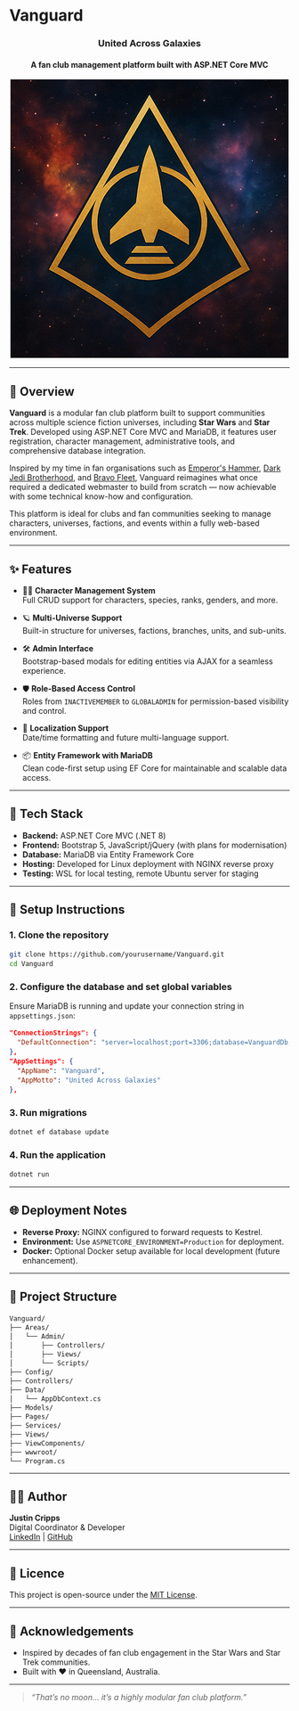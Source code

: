 # Vanguard

<h3 style="text-align:center;">United Across Galaxies</h3>
<h4 style="text-align:center;">A fan club management platform built with ASP.NET Core MVC</h4>

<p align="center">
  <img width="500" height="500" src="https://raw.githubusercontent.com/JayEeSea/Vanguard/refs/heads/main/src/Vanguard.Web/wwwroot/images/logo.jpg">
</p>

---

## 🚀 Overview

**Vanguard** is a modular fan club platform built to support communities across multiple science fiction universes, including **Star Wars** and **Star Trek**. Developed using ASP.NET Core MVC and MariaDB, it features user registration, character management, administrative tools, and comprehensive database integration.

Inspired by my time in fan organisations such as [Emperor's Hammer](https://emperorshammer.org/), [Dark Jedi Brotherhood](https://www.darkjedibrotherhood.com/), and [Bravo Fleet](https://bravofleet.com/), Vanguard reimagines what once required a dedicated webmaster to build from scratch — now achievable with some technical know-how and configuration.

This platform is ideal for clubs and fan communities seeking to manage characters, universes, factions, and events within a fully web-based environment.

---

## ✨ Features

- 🧑‍🚀 **Character Management System**  
  Full CRUD support for characters, species, ranks, genders, and more.

- 🪐 **Multi-Universe Support**  
  Built-in structure for universes, factions, branches, units, and sub-units.

- 🛠️ **Admin Interface**  
  Bootstrap-based modals for editing entities via AJAX for a seamless experience.

- 🛡️ **Role-Based Access Control**  
  Roles from `INACTIVEMEMBER` to `GLOBALADMIN` for permission-based visibility and control.

- 💬 **Localization Support**  
  Date/time formatting and future multi-language support.

- 📦 **Entity Framework with MariaDB**  
  Clean code-first setup using EF Core for maintainable and scalable data access.

---

## 🧱 Tech Stack

- **Backend:** ASP.NET Core MVC (.NET 8)
- **Frontend:** Bootstrap 5, JavaScript/jQuery (with plans for modernisation)
- **Database:** MariaDB via Entity Framework Core
- **Hosting:** Developed for Linux deployment with NGINX reverse proxy
- **Testing:** WSL for local testing, remote Ubuntu server for staging

---

## 🔧 Setup Instructions

### 1. Clone the repository
```bash
git clone https://github.com/yourusername/Vanguard.git
cd Vanguard
```

### 2. Configure the database and set global variables
Ensure MariaDB is running and update your connection string in `appsettings.json`:

```json
"ConnectionStrings": {
  "DefaultConnection": "server=localhost;port=3306;database=VanguardDb;user=youruser;password=yourpassword;"
},
"AppSettings": {
  "AppName": "Vanguard",
  "AppMotto": "United Across Galaxies"
},
```

### 3. Run migrations
```bash
dotnet ef database update
```

### 4. Run the application
```bash
dotnet run
```

---

## 🌐 Deployment Notes

- **Reverse Proxy:** NGINX configured to forward requests to Kestrel.
- **Environment:** Use `ASPNETCORE_ENVIRONMENT=Production` for deployment.
- **Docker:** Optional Docker setup available for local development (future enhancement).

---

## 📂 Project Structure

```plaintext
Vanguard/
├── Areas/
│   └── Admin/
│       ├── Controllers/
│       ├── Views/
│       └── Scripts/
├── Config/
├── Controllers/
├── Data/
│   └── AppDbContext.cs
├── Models/
├── Pages/
├── Services/
├── Views/
├── ViewComponents/
├── wwwroot/
└── Program.cs
```

---

## 🧑‍💻 Author

**Justin Cripps**  
Digital Coordinator & Developer  
[LinkedIn](https://www.linkedin.com/in/justin-c-17b722119/) | [GitHub](https://github.com/JayEeSea)

---

## 📜 Licence

This project is open-source under the [MIT License](LICENSE).

---

## 🌟 Acknowledgements

- Inspired by decades of fan club engagement in the Star Wars and Star Trek communities.
- Built with ❤️ in Queensland, Australia.

---

> _“That’s no moon… it’s a highly modular fan club platform.”_
